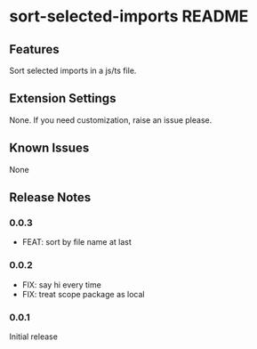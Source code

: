 # sort-selected-imports README

## Features

Sort selected imports in a js/ts file.

## Extension Settings

None. If you need customization, raise an issue please.

## Known Issues

None

## Release Notes

### 0.0.3

- FEAT: sort by file name at last

### 0.0.2

- FIX: say hi every time
- FIX: treat scope package as local

### 0.0.1

Initial release
